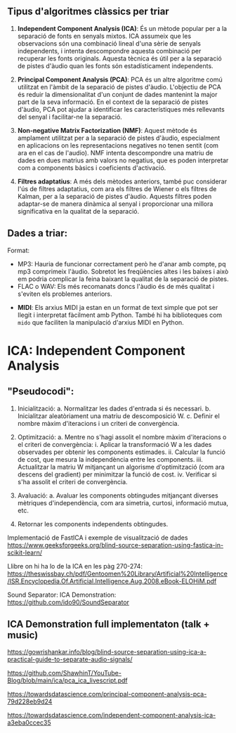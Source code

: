 ## Tipus d'algoritmes clàssics per triar
1. **Independent Component Analysis (ICA)**: És un mètode popular per a la separació de fonts en senyals mixtos. ICA assumeix que les observacions són una combinació lineal d'una sèrie de senyals independents, i intenta descompondre aquesta combinació per recuperar les fonts originals. Aquesta tècnica és útil per a la separació de pistes d'àudio quan les fonts són estadísticament independents.
    
2. **Principal Component Analysis (PCA)**: PCA és un altre algoritme comú utilitzat en l'àmbit de la separació de pistes d'àudio. L'objectiu de PCA és reduir la dimensionalitat d'un conjunt de dades mantenint la major part de la seva informació. En el context de la separació de pistes d'àudio, PCA pot ajudar a identificar les característiques més rellevants del senyal i facilitar-ne la separació.
    
3. **Non-negative Matrix Factorization (NMF)**: Aquest mètode és amplament utilitzat per a la separació de pistes d'àudio, especialment en aplicacions on les representacions negatives no tenen sentit (com ara en el cas de l'audio). NMF intenta descompondre una matriu de dades en dues matrius amb valors no negatius, que es poden interpretar com a components bàsics i coeficients d'activació.
    
4. **Filtres adaptatius**: A més dels mètodes anteriors, també puc considerar l'ús de filtres adaptatius, com ara els filtres de Wiener o els filtres de Kalman, per a la separació de pistes d'àudio. Aquests filtres poden adaptar-se de manera dinàmica al senyal i proporcionar una millora significativa en la qualitat de la separació.


## Dades a triar:

Format: 
- MP3: Hauria de funcionar correctament però he d'anar amb compte, pq mp3 comprimeix l'àudio. Sobretot les freqüències altes i les baixes i això em podria complicar la feina baixant la qualitat de la separació de pistes.
- FLAC o WAV: Els més recomanats doncs l'àudio és de més qualitat i s'eviten els problemes anteriors.
* **MIDI**: Els arxius MIDI ja estan en un format de text simple que pot ser llegit i interpretat fàcilment amb Python. També hi ha biblioteques com `mido` que faciliten la manipulació d'arxius MIDI en Python.


# ICA: Independent Component Analysis

## "Pseudocodi":
1. Inicialització:
    a. Normalitzar les dades d'entrada si és necessari.
    b. Inicialitzar aleatòriament una matriu de descomposició W.
    c. Definir el nombre màxim d'iteracions i un criteri de convergència.

2. Optimització:
    a. Mentre no s'hagi assolit el nombre màxim d'iteracions o el criteri de convergència:
        i. Aplicar la transformació W a les dades observades per obtenir les components estimades.
        ii. Calcular la funció de cost, que mesura la independència entre les components.
        iii. Actualitzar la matriu W mitjançant un algorisme d'optimització (com ara descens del gradient) per minimitzar la funció de cost.
        iv. Verificar si s'ha assolit el criteri de convergència.

3. Avaluació:
    a. Avaluar les components obtingudes mitjançant diverses mètriques d'independència, com ara simetria, curtosi, informació mutua, etc.

4. Retornar les components independents obtingudes.

Implementació de FastICA i exemple de visualització de dades
https://www.geeksforgeeks.org/blind-source-separation-using-fastica-in-scikit-learn/


Llibre on hi ha lo de la ICA en les pàg 270-274: https://theswissbay.ch/pdf/Gentoomen%20Library/Artificial%20Intelligence/ISR.Encyclopedia.Of.Artificial.Intelligence.Aug.2008.eBook-ELOHiM.pdf

Sound Separator: ICA Demonstration: https://github.com/ido90/SoundSeparator



## ICA Demonstration full implementaton (talk + music)

https://gowrishankar.info/blog/blind-source-separation-using-ica-a-practical-guide-to-separate-audio-signals/

https://github.com/ShawhinT/YouTube-Blog/blob/main/ica/pca_ica_livescript.pdf

https://towardsdatascience.com/principal-component-analysis-pca-79d228eb9d24

https://towardsdatascience.com/independent-component-analysis-ica-a3eba0ccec35